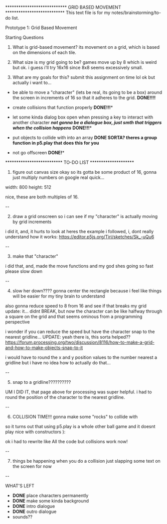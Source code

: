 **************************** GRID BASED MOVEMENT ***************************
This text file is for my notes/brainstorming/to-do list.

Prototype 1: Grid Based Movement

Starting Questions
1) What is grid-based movement?
its movement on a grid, which is based on the dimensions of each tile.

2) What size is my grid going to be?
games move up by 8 which is weird but ok. i guess i'll try 16x16 since 8x8 seems
excessively small.

3) What are my goals for this?
submit this assignment on time lol
ok but actually i want to...

* be able to move a "character" (lets be real, its
going to be a box) around the screen in increments of 16 so that it adheres to
the grid. **DONE!!!!**

* create collisions that function properly **DONE!!!***

* let some kinda dialog box open when pressing a key to interact with another
  character ***not gonna be a dialogue box, just smth that triggers when the
  collision happens*** **DONE!!!***

* put objects to collide with into an array **DONE SORTA? theres a group
function in p5.play that does this for you**

* not go offscreen **DONE!***


************************** TO-DO LIST ********************

1) figure out canvas size
okay so its gotta be some product of 16, gonna just multiply numbers on google
real quick...

width: 800
height: 512

nice, these are both multiples of 16.

--

2) draw a grid onscreen so i can see if my "character" is actually moving by
    grid increments

i did it, and, it hurts to look at
heres the example i followed, i, dont really understand how it works:
https://editor.p5js.org/Tiri/sketches/Sk_-uQu6

--

3) make that "character"

i did that, and, made the move functions and my god shes going so fast please
slow down

--

4) slow her down????
gonna center the rectangle because i feel like things will be easier for my
tiny brain to understand

also gonna reduce speed to 8 from 16 and see if that breaks my grid
update: it... didnt BREAK, but now the character can be like halfway through
a square on the grid and that seems ominous from a programming perspective

i wonder if you can reduce the speed but have the character snap to the nearest
gridline...
UPDATE: yeah there is, this sorta helped??
https://forum.processing.org/two/discussion/8116/how-to-make-a-grid-and-how-to-make-objects-snap-to-it

i would have to round the x and y position values to the number nearest a
gridline but i have no idea how to actually do that...

--

5) snap to a gridline??????????

UM I DID IT, that page above for processing was super helpful. i had to
round the position of the character to the nearest gridline.

--

6) COLLISION TIME!!! gonna make some "rocks" to collide with

so it turns out that using p5.play is a whole other ball game and it doesnt
play nice with constructors ):

ok i had to rewrite like All the code but collisions work now!

--

7) things be happening when you do a collision
just slapping some text on the screen for now

--

WHAT'S LEFT
- **DONE** place characters permanently
- **DONE** make some kinda background
- **DONE** intro dialogue
- **DONE** outro dialogue
- sounds??
